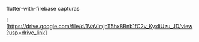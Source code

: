 flutter-with-firebase
capturas

![https://drive.google.com/file/d/1VaVlmjnT5hx8Bnb1fC2v_KyxliUzu_JD/view?usp=drive_link]
